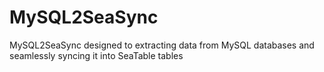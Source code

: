 # MySQL2SeaSync
MySQL2SeaSync designed to extracting data from MySQL databases and seamlessly syncing it into SeaTable tables
